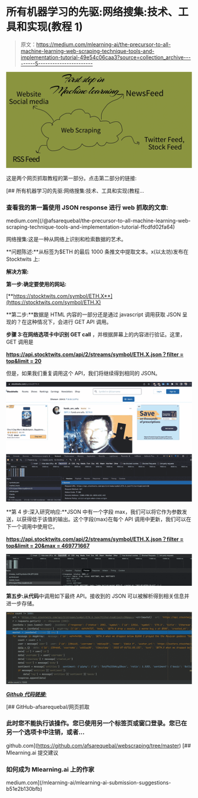 # 所有机器学习的先驱:网络搜集:技术、工具和实现(教程 1)

> 原文：<https://medium.com/mlearning-ai/the-precursor-to-all-machine-learning-web-scraping-technique-tools-and-implementation-tutorial-49e54c06caa3?source=collection_archive---------5----------------------->

![](img/dc4a09804837c43115fb2464e356df5c.png)

这是两个网页抓取教程的第一部分。点击第二部分的链接:

[](/@afsarequebal/the-precursor-to-all-machine-learning-web-scraping-technique-tools-and-implementation-tutorial-ffcdfd02fa64) [## 所有机器学习的先驱:网络搜集:技术、工具和实现(教程…

### 查看我的第一篇使用 JSON response 进行 web 抓取的文章:

medium.com](/@afsarequebal/the-precursor-to-all-machine-learning-web-scraping-technique-tools-and-implementation-tutorial-ffcdfd02fa64) 

网络搜集:这是一种从网络上识别和检索数据的艺术。

**问题陈述:**从标签为$ETH 的最后 1000 条推文中提取文本。x(以太坊)发布在 Stocktwits 上:

**解决方案:**

**第一步:确定要使用的网站:**

[**https://stocktwits.com/symbol/ETH.X**](https://stocktwits.com/symbol/ETH.X)

**第二步:**数据是 HTML 内容的一部分还是通过 javascript 调用获取 JSON 呈现的？在这种情况下，会进行 GET API 调用。

**步骤 3:在网络选项卡中识别 GET call** ，并根据屏幕上的内容进行验证。这里，GET 调用是

[**https://api.stocktwits.com/api/2/streams/symbol/ETH.X.json？filter = top&limit = 20**](https://api.stocktwits.com/api/2/streams/symbol/ETH.X.json?filter=top&limit=20)

但是，如果我们重复调用这个 API，我们将继续得到相同的 JSON。

![](img/3a81a6d76d32b2a58b5b02f12cd0f1b7.png)

**第 4 步:深入研究响应:**JSON 中有一个字段 max，我们可以将它作为参数发送，以获得低于该值的输出。这个字段(max)在每个 API 调用中更新，我们可以在下一个调用中使用它。

[**https://api.stocktwits.com/api/2/streams/symbol/ETH.X.json？filter = top&limit = 20&max = 469771667**](https://api.stocktwits.com/api/2/streams/symbol/ETH.X.json?filter=top&limit=20&max=469771667)

![](img/582367abc55774f558659fc4c03897d9.png)

**第五步:从代码**中调用如下最终 API。接收到的 JSON 可以被解析得到相关信息并进一步存储。

![](img/9027ba88415cdbf83bd9366ce0e71b4a.png)

[***Github 代码链接:***](https://github.com/afsarequebal/webscraping/tree/master)

[](https://github.com/afsarequebal/webscraping/tree/master) [## GitHub-afsarequebal/网页抓取

### 此时您不能执行该操作。您已使用另一个标签页或窗口登录。您已在另一个选项卡中注销，或者…

github.com](https://github.com/afsarequebal/webscraping/tree/master) [](/mlearning-ai/mlearning-ai-submission-suggestions-b51e2b130bfb) [## Mlearning.ai 提交建议

### 如何成为 Mlearning.ai 上的作家

medium.com](/mlearning-ai/mlearning-ai-submission-suggestions-b51e2b130bfb)
